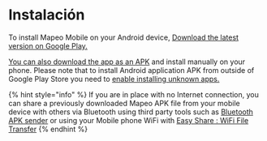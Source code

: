 # Instalación

To install Mapeo Mobile on your Android device, ​[Download the latest version on Google Play.](https://play.google.com/store/apps/details?id=com.mapeo&hl=en_US)​

​[You can also download the app as an APK](https://digital-democracy.org/mapeo/latest/android) and install manually on your phone. Please note that to install Android application APK from outside of Google Play Store you need to [enable installing unknown apps.](https://developer.android.com/distribute/marketing-tools/alternative-distribution#unknown-sources)​

{% hint style="info" %}
If you are in place with no Internet connection, you can share a previously downloaded Mapeo APK file from your mobile device with others via Bluetooth using third party tools such as [Bluetooth APK sender](https://play.google.com/store/apps/details?id=com.arabyfree.apk_app_share) or using your Mobile phone WiFi with [Easy Share : WiFi File Transfer](https://play.google.com/store/apps/details?id=com.idea.share&hl=en&gl=US)
{% endhint %}

